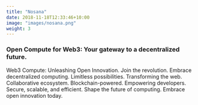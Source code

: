 ```yaml
---
title: "Nosana"
date: 2018-11-18T12:33:46+10:00
image: "images/nosana.png"
weight: 3
---
```



### Open Compute for Web3: Your gateway to a decentralized future.

Web3 Compute: Unleashing Open Innovation. Join the revolution. Embrace decentralized computing. Limitless possibilities. Transforming the web. Collaborative ecosystem. Blockchain-powered. Empowering developers. Secure, scalable, and efficient. Shape the future of computing. Embrace open innovation today. 
